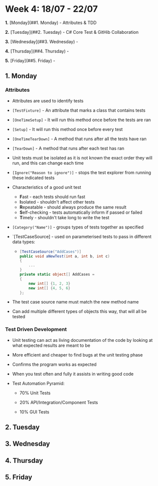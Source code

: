 # Week 4: 18/07 - 22/07

**1.** [Monday](##1. Monday) - Attributes & TDD

**2.** [Tuesday](##2. Tuesday) - C# Core Test & GitHib Collaboration

**3.** [Wednesday](##3. Wednesday) - 

**4.** [Thursday](##4. Thursday) - 

**5.** [Friday](##5. Friday) - 

## 1. Monday

### Attributes

* Attributes are used to identify tests

* `[TestFixture]` - An attribute that marks a class that contains tests

* `[OneTimeSetup]` - It will run this method once before the tests are ran

* `[Setup]` - It will run this method once before every test

* `[OneTimeTearDown]` - A method that runs after all the tests have ran

* `[TearDown]` - A method that runs after each test has ran

* Unit tests must be isolated as it is not known the exact order they will run, and this can change each time

* `[Ignore("Reason to ignore")]` - stops the test explorer from running these indicated tests

* Characteristics of a good unit test
  
  * **F**ast - each tests should run fast
  * **I**solated - shouldn't affect other tests
  * **R**epeatable - should always produce the same result
  * **S**elf-checking - tests automatically inform if passed or failed
  * **T**imely - shouldn't take long to write the test

* `[Category("Name")]` - groups types of tests together as specified

* `[TestCaseSource] - used on parameterised tests to pass in different data types:
  
  * ```csharp
    [TestCaseSource("AddCases")]
    public void aNewTest(int a, int b, int c)
    {
        ...
    }
    private static object[] AddCases =
    {
        new int[] {1, 2, 3}
        new int[] {4, 5, 6}
    };
    
    ```

* The test case source name must match the new method name

* Can add multiple different types of objects this way, that will all be tested

### Test Driven Development

* Unit testing can act as living documentation of the code by looking at what expected results are meant to be

* More efficient and cheaper to find bugs at the unit testing phase

* Confirms the program works as expected

* When you test often and fully it assists in writing good code

* Test Automation Pyramid:
  
  * 70% Unit Tests
  
  * 20% API/Integration/Component Tests
  
  * 10% GUI Tests
    
    



## 2. Tuesday

## 3. Wednesday

## 4. Thursday

## 5. Friday
